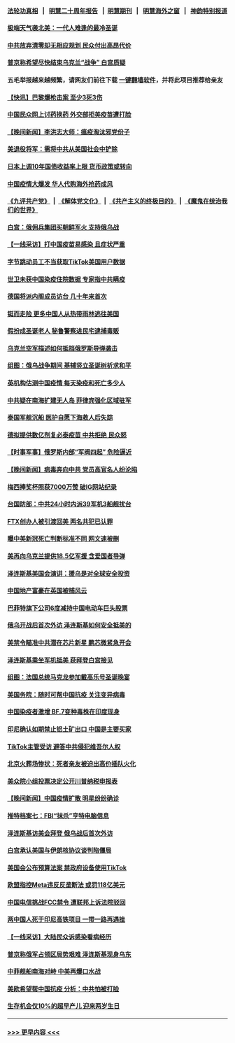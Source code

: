 #### [法轮功真相](https://github.com/gfw-breaker/truth/blob/master/README.md?t=0) &nbsp;&nbsp;|&nbsp;&nbsp; [明慧二十周年报告](https://github.com/gfw-breaker/mh-reports/blob/master/README.md?t=0) &nbsp;&nbsp;|&nbsp;&nbsp;[明慧期刊](https://github.com/gfw-breaker/mh-qikan) &nbsp;&nbsp;|&nbsp;&nbsp; [明慧海外之窗](https://github.com/gfw-breaker/mh-news/blob/master/README.md?t=0) &nbsp;&nbsp;|&nbsp;&nbsp; [神韵特别报道](https://github.com/gfw-breaker/mh-news/blob/master/shenyun.md?t=0)
#### [极端天气袭北美：一代人难逢的最冷圣诞](../pages/nsc418/n13890635.md?t=12240343) 
#### [中共放弃清零却无相应规划 民众付出高昂代价](../pages/nsc418/n13890278.md?t=12240343) 
#### [普京称希望尽快结束乌克兰“战争” 白宫质疑](../pages/nsc418/n13890508.md?t=12240343) 
#### 五毛举报越来越频繁，请网友们前往下载 [一键翻墙软件](https://github.com/gfw-breaker/ssr-accounts)，并将此项目推荐给亲友
#### [【快讯】巴黎爆枪击案 至少3死3伤](../pages/nsc418/n13890583.md?t=12240343) 
#### [中国民众网上讨药换药 外交部拒美疫苗遭打脸](../pages/nsc418/n13890551.md?t=12240343) 
#### [【晚间新闻】李洪志大师：瘟疫淘汰邪党份子](../pages/nsc418/n13890387.md?t=12240343) 
#### [美退役将军：需将中共从美国社会中铲除](../pages/nsc418/n13890377.md?t=12240343) 
#### [日本上调10年国债收益率上限 货币政策或转向](../pages/nsc418/n13890214.md?t=12240343) 
#### [中国疫情大爆发 华人代购海外抢药成风](../pages/nsc418/n13890241.md?t=12240343) 
#### [《九评共产党》](https://github.com/begood0513/9ping.md/blob/master/README.md) &nbsp;|&nbsp; [《解体党文化》](../../../../jtdwh.md/blob/master/README.md)  &nbsp;|&nbsp; [《共产主义的终极目的》](../../../../gczydzjmd.md/blob/master/README.md) &nbsp;|&nbsp; [《魔鬼在统治我们的世界》](../../../../mgztzwmdsj.md/blob/master/README.md) 
#### [白宫：俄佣兵集团买朝鲜军火 支持俄乌战](../pages/nsc418/n13890173.md?t=12240343) 
#### [【一线采访】打中国疫苗易感染 且症状严重](../pages/nsc418/n13889221.md?t=12240343) 
#### [字节跳动员工不当获取TikTok美国用户数据](../pages/nsc418/n13890053.md?t=12240343) 
#### [世卫未获中国染疫住院数据 专家指中共瞒疫](../pages/nsc418/n13889924.md?t=12240343) 
#### [德国将派内阁成员访台 几十年来首次](../pages/nsc418/n13889940.md?t=12240343) 
#### [铤而走险 更多中国人从热带雨林逃往美国](../pages/nsc418/n13889947.md?t=12240343) 
#### [假扮成圣诞老人 秘鲁警察进民宅逮捕毒贩](../pages/nsc418/n13889896.md?t=12240343) 
#### [乌克兰空军描述如何抵挡俄罗斯导弹袭击](../pages/nsc418/n13889878.md?t=12240343) 
#### [组图：俄乌战争期间 基辅竖立圣诞树祈求和平](../pages/nsc418/n13889658.md?t=12240343) 
#### [英机构估测中国疫情 每天染疫和死亡多少人](../pages/nsc418/n13889902.md?t=12240343) 
#### [中共疑在南海扩建无人岛 菲律宾强化区域驻军](../pages/nsc418/n13889789.md?t=12240343) 
#### [泰国军舰沉船 医护自愿下海救人后失踪](../pages/nsc418/n13889831.md?t=12240343) 
#### [德拟提供数亿剂复必泰疫苗 中共拒绝 民众怒](../pages/nsc418/n13889761.md?t=12240343) 
#### [【时事军事】俄罗斯内部“军阀四起” 危险逼近](../pages/nsc418/n13889177.md?t=12240343) 
#### [【晚间新闻】病毒奔向中共 党员高官名人纷沦陷](../pages/nsc418/n13889627.md?t=12240343) 
#### [梅西捧奖杯照获7000万赞 破IG网站纪录](../pages/nsc418/n13889378.md?t=12240343) 
#### [台国防部：中共24小时内派39军机3船舰扰台](../pages/nsc418/n13889580.md?t=12240343) 
#### [FTX创办人被引渡回美 两名共犯已认罪](../pages/nsc418/n13889507.md?t=12240343) 
#### [曝中美新冠死亡判断标准不同 网文速被删](../pages/nsc418/n13889389.md?t=12240343) 
#### [美再向乌克兰提供18.5亿军援 含爱国者导弹](../pages/nsc418/n13889284.md?t=12240343) 
#### [泽连斯基美国会演讲：援乌是对全球安全投资](../pages/nsc418/n13889343.md?t=12240343) 
#### [中国地产富豪在英国被捕风云](../pages/nsc418/n13889163.md?t=12240343) 
#### [巴菲特旗下公司6度减持中国电动车巨头股票](../pages/nsc418/n13889125.md?t=12240343) 
#### [俄乌开战后首次外访 泽连斯基如何安全抵美的](../pages/nsc418/n13889199.md?t=12240343) 
#### [美禁令瞄准中共潜在芯片新星 鹏芯微紧急开会](../pages/nsc418/n13889181.md?t=12240343) 
#### [泽连斯基乘坐军机抵美 获拜登白宫接见](../pages/nsc418/n13889215.md?t=12240343) 
#### [组图：法国总统马克龙参加戴高乐号圣诞晚宴](../pages/nsc418/n13889067.md?t=12240343) 
#### [美国务院：随时可帮中国抗疫 关注变异病毒](../pages/nsc418/n13889183.md?t=12240343) 
#### [中国染疫者激增 BF.7变种毒株在印度现身](../pages/nsc418/n13889147.md?t=12240343) 
#### [印尼确认如期禁止铝土矿出口 中国是主要买家](../pages/nsc418/n13889072.md?t=12240343) 
#### [TikTok主管受访 避答中共侵犯维吾尔人权](../pages/nsc418/n13889049.md?t=12240343) 
#### [北京火葬场惨状：死者亲友被迫出高价插队火化](../pages/nsc418/n13889069.md?t=12240343) 
#### [美众院小组投票决定公开川普纳税申报表](../pages/nsc418/n13888907.md?t=12240343) 
#### [【晚间新闻】中国疫情扩散 明星纷纷确诊](../pages/nsc418/n13888906.md?t=12240343) 
#### [推特档案七：FBI“抹杀”亨特电脑信息](../pages/nsc418/n13888824.md?t=12240343) 
#### [泽连斯基访美会拜登 俄乌战后首次外访](../pages/nsc418/n13888704.md?t=12240343) 
#### [白宫承认美国与伊朗核协议谈判陷僵局](../pages/nsc418/n13888676.md?t=12240343) 
#### [美国会公布预算法案 禁政府设备使用TikTok](../pages/nsc418/n13888456.md?t=12240343) 
#### [欧盟指控Meta违反反垄断法 或罚118亿美元](../pages/nsc418/n13887805.md?t=12240343) 
#### [中国电信挑战FCC禁令 遭联邦上诉法院驳回](../pages/nsc418/n13888488.md?t=12240343) 
#### [两中国人死于印尼高铁项目 一带一路再遇挫](../pages/nsc418/n13888453.md?t=12240343) 
#### [【一线采访】大陆民众诉感染看病经历](../pages/nsc418/n13888216.md?t=12240343) 
#### [普京称俄军占领区局势艰难 泽连斯基现身乌东](../pages/nsc418/n13888383.md?t=12240343) 
#### [中菲舰船南海对峙 中美再爆口水战](../pages/nsc418/n13888425.md?t=12240343) 
#### [美欧希望帮中国抗疫 分析：中共怕被打脸](../pages/nsc418/n13888404.md?t=12240343) 
#### [生存机会仅10%的超早产儿 迎来两岁生日](../pages/nsc418/n13888072.md?t=12240343) 

----
#### [ >>> 更早内容 <<< ](../indexes/nsc418-earlier.md)
